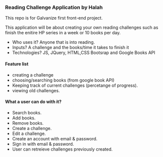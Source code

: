### Reading Challenge Application by Halah

This repo is for Galvanize first front-end project.

This application will be about creating your own reading challenges such as finish the enitire HP series in a week or 10 books per day.

 - Who uses it? Anyone that is into reading.
 - Inputs? A challenge and the books/time it takes to finish it
- Technologies? JS, JQuery, HTML,CSS Bootsrap and Google Books API

#### Feature list
- creating a challenge
- choosing/searching books (from google book API)
- Keeping track of current challenges (percetange of progress).
- viewing old challenges.


#### What a user can do with it?
- Search books.
- Add books.
- Remove books.
- Create a challenge.
- Edit a challenge.
- Create an account with email & password. 
- Sign in with email & password.
- User can retreieve challenges previously created.

 